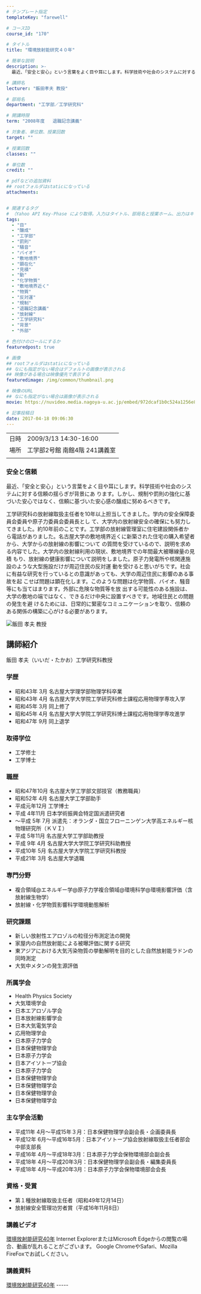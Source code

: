 ```yaml
---
# テンプレート指定
templateKey: "farewell"

# コースID
course_id: "170"

# タイトル
title: "環境放射能研究４０年"

# 簡単な説明
description: >-
  最近、「安全と安心」という言葉をよく目や耳にします。科学技術や社会のシステムに対する信頼の揺らぎが背景にあ ります。しかし、規制や罰則の強化に基づいた安心ではなく、信頼に基づいた安心感の醸成に努めるべきです。 工学研究科の放射線取扱主任者を10年以上担当してきました。学内の安全保障委員会委員や原子力委員会委員長とし て、大学内の放射線安全の確保にも努力してきました。約10年前のことです。工 ....

# 講師名
lecturer: "飯田孝夫 教授"

# 部局名
department: "工学部／工学研究科"

# 開講時限
term: "2008年度	退職記念講義"

# 対象者、単位数、授業回数
target: ""

# 授業回数
classes: ""

# 単位数
credit: ""

# pdfなどの追加資料
## rootフォルダはstaticになっている
attachments:


# 関連するタグ
# （Yahoo API Key-Phase により取得。入力はタイトル、部局名と授業ホーム、出力はキーフレーズ（tags））
tags:
  - "目"
  - "醸成"
  - "工学部"
  - "罰則"
  - "騒音"
  - "バイオ"
  - "敷地境界"
  - "顕在化"
  - "見積"
  - "動"
  - "化学物質"
  - "敷地境界近く"
  - "物質"
  - "反対運"
  - "規制"
  - "退職記念講義"
  - "放射線"
  - "工学研究科"
  - "背景"
  - "外部"

# 色付けのロールにするか
featuredpost: true

# 画像
## rootフォルダはstaticになっている
## なにも指定がない場合はデフォルトの画像が表示される
## 映像がある場合は映像優先で表示する
featuredimage: /img/common/thumbnail.png

# 映像のURL
## なにも指定がない場合は画像が表示される
movie: https://nuvideo.media.nagoya-u.ac.jp/embed/972dcaf1b0c524a1256e8611db70babe1ba94fcc

# 記事投稿日
date: 2017-04-18 09:06:30
---
```


|   |   |
|---|---|
| 日時 | 2009/3/13  14:30-16:00 |
| 場所 | 工学部2号館 南館4階 241講義室 |
|   |   |


### 安全と信頼

最近、「安全と安心」という言葉をよく目や耳にします。科学技術や社会のシステムに対する信頼の揺らぎが背景にあ ります。しかし、規制や罰則の強化に基づいた安心ではなく、信頼に基づいた安心感の醸成に努めるべきです。

工学研究科の放射線取扱主任者を10年以上担当してきました。学内の安全保障委員会委員や原子力委員会委員長とし て、大学内の放射線安全の確保にも努力してきました。約10年前のことです。工学部の放射線管理室に住宅建設関係者か ら電話がありました。名古屋大学の敷地境界近くに新築された住宅の購入希望者から、大学からの放射線の影響について の質問を受けているので、説明を求める内容でした。大学内の放射線利用の現状、敷地境界での年間最大被曝線量の見積 もり、放射線の健康影響について説明をしました。原子力発電所や核関連施設のような大型施設だけが周辺住民の反対運 動を受けると思いがちです。社会に有益な研究を行っているとの意識があっても、大学の周辺住民に影響のある事故を起 こせば問題は顕在化します。このような問題は化学物質、バイオ、騒音等にも当てはまります。外部に危険な物質等を放 出する可能性のある施設は、大学の敷地の端ではなく、できるだけ中央に設置すべきです。地域住民との問題の発生を避 けるためには、日常的に緊密なコミュニケーションを取り、信頼のある関係の構築に心がける必要があります。


![飯田 孝夫 教授](https://ocw.nagoya-u.jp/files/170/s_iida_face.jpg) 
## 講師紹介

飯田 孝夫（いいだ・たかお）工学研究科教授

### 学歴

* 昭和43年 3月 名古屋大学理学部物理学科卒業
* 昭和43年 4月 名古屋大学大学院工学研究科修士課程応用物理学専攻入学
* 昭和45年 3月 同上修了
* 昭和45年 4月 名古屋大学大学院工学研究科博士課程応用物理学専攻進学
* 昭和47年 9月 同上退学

### 取得学位

* 工学修士
* 工学博士

### 職歴

* 昭和47年10月 名古屋大学工学部文部技官（教務職員）
* 昭和52年 4月 名古屋大学工学部助手
* 平成元年12月 工学博士
* 平成 4年11月 日本学術振興会特定国派遣研究者
* 〜平成 5年 7月 派遣先：オランダ・国立フローニンゲン大学高エネルギー核物理研究所（ＫＶＩ）
* 平成 5年11月 名古屋大学工学部助教授
* 平成 9年 4月 名古屋大学大学院工学研究科助教授
* 平成10年 5月 名古屋大学大学院工学研究科教授
* 平成21年 3月 名古屋大学退職

### 専門分野

* 複合領域@エネルギー学@原子力学複合領域@環境科学@環境影響評価（含放射線生物学）
* 放射線・化学物質影響科学環境動態解析

### 研究課題

* 新しい放射性エアロゾルの粒径分布測定法の開発
* 家屋内の自然放射能による被曝評価に関する研究
* 東アジアにおける大気汚染物質の挙動解明を目的とした自然放射能ラドンの同時測定
* 大気中メタンの発生源評価

### 所属学会

* Health Physics Society
* 大気環境学会
* 日本エアロゾル学会
* 日本放射線影響学会
* 日本大気電気学会
* 応用物理学会
* 日本原子力学会
* 日本保健物理学会
* 日本原子力学会
* 日本アイソトープ協会
* 日本原子力学会
* 日本保健物理学会
* 日本保健物理学会
* 日本保健物理学会
* 日本保健物理学会

### 主な学会活動

* 平成11年 4月〜平成15年３月：日本保健物理学会副会長・企画委員長
* 平成12年 6月〜平成16年5月：日本アイソトープ協会放射線取扱主任者部会中部支部長
* 平成16年 4月〜平成18年3月：日本原子力学会保物環境部会副会長
* 平成18年 4月〜平成20年3月：日本保健物理学会副会長・編集委員長
* 平成18年 4月〜平成20年3月：日本原子力学会保物環境部会会長

### 資格・受賞

* 第１種放射線取扱主任者（昭和49年12月14日）
* 放射線安全管理功労者賞（平成16年11月8日）


### 講義ビデオ

<a href="https://nuvideo.media.nagoya-u.ac.jp/embed/331946327eae8cd3114da0229873b7fd7e4fe039" target="blank">環境放射能研究40年</a>
Internet ExplorerまたはMicrosoft Edgeからの閲覧の場合、動画が乱れることがございます。
Google ChromeやSafari、Mozilla FireFoxでお試しください。

### 講義資料

[環境放射能研究40年](https://ocw.nagoya-u.jp/files/170/farewell_iida.pdf) -----